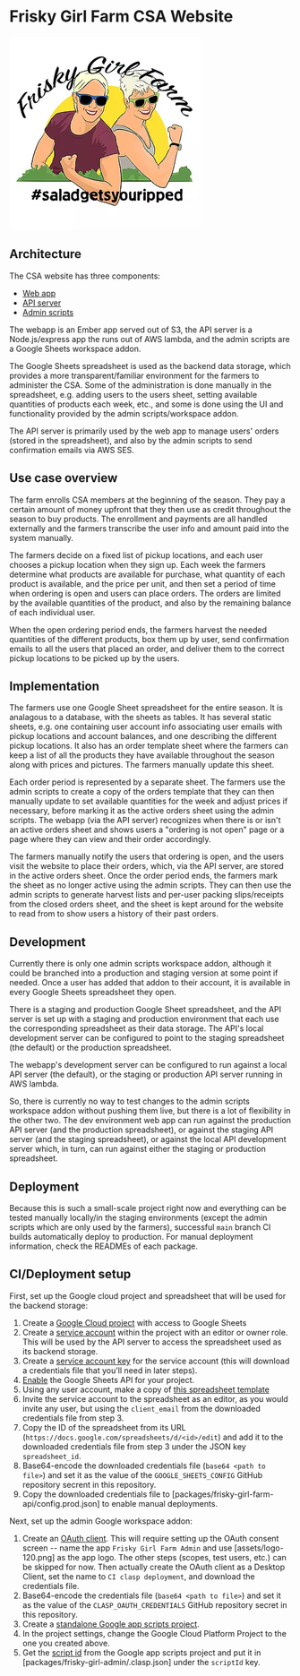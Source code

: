 # Frisky Girl Farm CSA Website

![Frisky Girl Farm](/assets/logo-344.webp?raw=true)

## Architecture

The CSA website has three components:

* [Web app](package/frisky-girl-farm)
* [API server](packages/frisky-girl-farm-api)
* [Admin scripts](packages/frisky-girl-farm-admin)

The webapp is an Ember app served out of S3, the API server is a Node.js/express app the runs out of AWS lambda, and the admin scripts are a Google Sheets workspace addon.

The Google Sheets spreadsheet is used as the backend data storage, which provides a more transparent/familiar environment for the farmers to administer the CSA. Some of the administration is done manually in the spreadsheet, e.g. adding users to the users sheet, setting available quantities of products each week, etc., and some is done using the UI and functionality provided by the admin scripts/workspace addon.

The API server is primarily used by the web app to manage users' orders (stored in the spreadsheet), and also by the admin scripts to send confirmation emails via AWS SES.

## Use case overview

The farm enrolls CSA members at the beginning of the season. They pay a certain amount of money upfront that they then use as credit throughout the season to buy products. The enrollment and payments are all handled externally and the farmers transcribe the user info and amount paid into the system manually.

The farmers decide on a fixed list of pickup locations, and each user chooses a pickup location when they sign up. Each week the farmers determine what products are available for purchase, what quantity of each product is available, and the price per unit, and then set a period of time when ordering is open and users can place orders. The orders are limited by the available quantities of the product, and also by the remaining balance of each individual user.

When the open ordering period ends, the farmers harvest the needed quantities of the different products, box them up by user, send confirmation emails to all the users that placed an order, and deliver them to the correct pickup locations to be picked up by the users.

## Implementation

The farmers use one Google Sheet spreadsheet for the entire season. It is analagous to a database, with the sheets as tables. It has several static sheets, e.g. one containing user account info associating user emails with pickup locations and account balances, and one describing the different pickup locations. It also has an order template sheet where the farmers can keep a list of all the products they have available throughout the season along with prices and pictures. The farmers manually update this sheet.

Each order period is represented by a separate sheet. The farmers use the admin scripts to create a copy of the orders template that they can then manually update to set available quantities for the week and adjust prices if necessary, before marking it as the active orders sheet using the admin scripts. The webapp (via the API server) recognizes when there is or isn't an active orders sheet and shows users a "ordering is not open" page or a page where they can view and their order accordingly. 

The farmers manually notify the users that ordering is open, and the users visit the website to place their orders, which, via the API server, are stored in the active orders sheet. Once the order period ends, the farmers mark the sheet as no longer active using the admin scripts. They can then use the admin scripts to generate harvest lists and per-user packing slips/receipts from the closed orders sheet, and the sheet is kept around for the website to read from to show users a history of their past orders.

## Development

Currently there is only one admin scripts workspace addon, although it could be branched into a production and staging version at some point if needed. Once a user has added that addon to their account, it is available in every Google Sheets spreadsheet they open.

There is a staging and production Google Sheet spreadsheet, and the API server is set up with a staging and production environment that each use the corresponding spreadsheet as their data storage. The API's local development server can be configured to point to the staging spreadsheet (the default) or the production spreadsheet.

The webapp's development server can be configured to run against a local API server (the default), or the staging or production API server running in AWS lambda.

So, there is currently no way to test changes to the admin scripts workspace addon without pushing them live, but there is a lot of flexibility in the other two. The dev environment web app can run against the production API server (and the production spreadsheet), or against the staging API server (and the staging spreadsheet), or against the local API development server which, in turn, can run against either the staging or production spreadsheet.

## Deployment

Because this is such a small-scale project right now and everything can be tested manually locally/in the staging environments (except the admin scripts which are only used by the farmers), successful `main` branch CI builds automatically deploy to production. For manual deployment information, check the READMEs of each package.

## CI/Deployment setup

First, set up the Google cloud project and spreadsheet that will be used for the backend storage:

1. Create a [Google Cloud project](https://cloud.google.com/resource-manager/docs/creating-managing-projects) with access to Google Sheets
2. Create a [service account](https://cloud.google.com/iam/docs/creating-managing-service-accounts) within the project with an editor or owner role. This will be used by the API server to access the spreadsheet used as its backend storage.
3. Create a [service account key](https://cloud.google.com/iam/docs/creating-managing-service-account-keys) for the service account (this will download a credentials file that you'll need in later steps).
6. [Enable](https://console.developers.google.com/flows/enableapi?apiid=sheets.googleapis.com) the Google Sheets API for your project.
7. Using any user account, make a copy of [this spreadsheet template](https://docs.google.com/spreadsheets/d/1gdw6m-eWT3OZ2dzEztGnws8m76nI2yKwSddvowNlQCs/edit#gid=1406465942)
8.  Invite the service account to the spreadsheet as an editor, as you would invite any user, but using the `client_email` from the downloaded credentials file from step 3.
9.  Copy the ID of the spreadsheet from its URL (`https://docs.google.com/spreadsheets/d/<id>/edit`) and add it to the downloaded credentials file from step 3 under the JSON key `spreadsheet_id`.
10. Base64-encode the downloaded credentials file (`base64 <path to file>`) and set it as the value of the `GOOGLE_SHEETS_CONFIG` GitHub repository secrent in this repository.
11. Copy the downloaded credentials file to [packages/frisky-girl-farm-api/config.prod.json] to enable manual deployments.

Next, set up the admin Google workspace addon:

1. Create an [OAuth client](https://support.google.com/cloud/answer/6158849?hl=en). This will require setting up the OAuth consent screen -- name the app `Frisky Girl Farm Admin` and use [assets/logo-120.png] as the app logo. The other steps (scopes, test users, etc.) can be skipped for now. Then actually create the OAuth client as a Desktop Client, set the name to `CI clasp deployment`, and download the credentials file.
2. Base64-encode the credentials file (`base64 <path to file>`) and set it as the value of the `CLASP_OAUTH_CREDENTIALS` GitHub repository secret in this repository.
3. Create a [standalone Google app scripts project](https://script.google.com/create).
4. In the project settings, change the Google Cloud Platform Project to the one you created above.
5. Get the [script id](https://github.com/google/clasp#scriptid-required) from the Google app scripts project and put it in [packages/frisky-girl-admin/.clasp.json] under the `scriptId` key.
